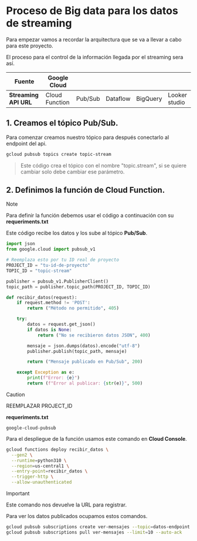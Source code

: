 
# Proceso de **Big data** para los datos de streaming

Para empezar vamos a recordar la arquitectura que se va a llevar a cabo para este proyecto.

El proceso para el control de la información llegada por el streaming sera así.

| Fuente | Google Cloud | | | | |
|-----------------------|----------------|---------|----------|----------|---------------|
|  **Streaming API URL**  | Cloud Function | Pub/Sub | Dataflow | BigQuery | Looker studio |

## 1. Creamos el tópico **Pub/Sub**.

Para comenzar creamos nuestro tópico para después conectarlo al endpoint del api.

```bash
gcloud pubsub topics create topic-stream
```

> Este código crea el tópico con el nombre "topic.stream", si se quiere cambiar solo debe cambiar ese parámetro.

## 2. Definimos la función de **Cloud Function**. 
> [!NOTE]
> Para definir la función debemos usar el código a continuación con su **requeriments.txt**

Este código recibe los datos y los sube al tópico **Pub/Sub**.

```python
import json
from google.cloud import pubsub_v1

# Reemplaza esto por tu ID real de proyecto
PROJECT_ID = "tu-id-de-proyecto"
TOPIC_ID = "topic-stream"

publisher = pubsub_v1.PublisherClient()
topic_path = publisher.topic_path(PROJECT_ID, TOPIC_ID)

def recibir_datos(request):
    if request.method != 'POST':
        return ("Método no permitido", 405)

    try:
        datos = request.get_json()
        if datos is None:
            return ("No se recibieron datos JSON", 400)

        mensaje = json.dumps(datos).encode("utf-8")
        publisher.publish(topic_path, mensaje)

        return ("Mensaje publicado en Pub/Sub", 200)

    except Exception as e:
        print(f"Error: {e}")
        return (f"Error al publicar: {str(e)}", 500)
```
> [!CAUTION]
> REEMPLAZAR PROJECT_ID

**requeriments.txt**
```requeriments
google-cloud-pubsub
```
Para el despliegue de la función usamos este comando en **Cloud Console**.
```bash
gcloud functions deploy recibir_datos \
  --gen2 \
  --runtime=python310 \
  --region=us-central1 \
  --entry-point=recibir_datos \
  --trigger-http \
  --allow-unauthenticated
```
> [!IMPORTANT]
> Este comando nos devuelve la URL para registrar.

Para ver los datos publicados ocupamos estos comandos.
```bash
gcloud pubsub subscriptions create ver-mensajes --topic=datos-endpoint
gcloud pubsub subscriptions pull ver-mensajes --limit=10 --auto-ack
```
